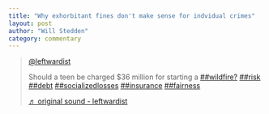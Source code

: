 ```yaml
---
title: "Why exhorbitant fines don't make sense for indvidual crimes"
layout: post
author: "Will Stedden"
category: commentary
---
```


<blockquote class="tiktok-embed" cite="https://www.tiktok.com/@leftwardist/video/6989272219054656774" data-video-id="6989272219054656774" style="max-width: 605px;min-width: 325px;" > <section> <a target="_blank" title="@leftwardist" href="https://www.tiktok.com/@leftwardist">@leftwardist</a> <p>Should a teen be charged $36 million for starting a <a title="wildfire?" target="_blank" href="https://www.tiktok.com/tag/wildfire%3F">##wildfire?</a> <a title="risk" target="_blank" href="https://www.tiktok.com/tag/risk">##risk</a> <a title="debt" target="_blank" href="https://www.tiktok.com/tag/debt">##debt</a> <a title="socializedlosses" target="_blank" href="https://www.tiktok.com/tag/socializedlosses">##socializedlosses</a> <a title="insurance" target="_blank" href="https://www.tiktok.com/tag/insurance">##insurance</a> <a title="fairness" target="_blank" href="https://www.tiktok.com/tag/fairness">##fairness</a></p> <a target="_blank" title="♬ original sound - leftwardist" href="https://www.tiktok.com/music/original-sound-6989272110443465477">♬ original sound - leftwardist</a> </section> </blockquote> <script async src="https://www.tiktok.com/embed.js"></script>